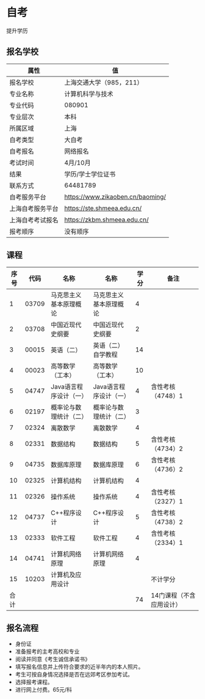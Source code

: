 # 自考

提升学历


## 报名学校

| 属性             | 值                               |
| ---------------- | -------------------------------- |
| 报名学校         | 上海交通大学（985，211）         |
| 专业名称         | 计算机科学与技术                 |
| 专业代码         | 080901                           |
| 专业层次         | 本科                             |
| 所属区域         | 上海                             |
| 自考类型         | 大自考                           |
| 自考报名         | 网络报名                         |
| 考试时间         | 4月/10月                         |
| 结果             | 学历/学士学位证书                |
| 联系方式         | 64481789                         |
| 自考服务平台     | https://www.zikaoben.cn/baoming/ |
| 上海自考服务平台 | https://ste.shmeea.edu.cn/       |
| 上海自考考试报名 | https://zkbm.shmeea.edu.cn/      |
| 报考顺序         | 没有顺序                         |

## 课程

| 序号 | 代码  | 名称                   | 名称                   | 学分 | 备注                     |
| ---- | ----- | ---------------------- | ---------------------- | ---- | ------------------------ |
| 1    | 03709 | 马克思主义基本原理概论 | 马克思主义基本原理概论 | 4    |                          |
| 2    | 03708 | 中国近现代史纲要       | 中国近现代史纲要       | 2    |                          |
| 3    | 00015 | 英语（二）             | 英语（二）自学教程     | 14   |                          |
| 4    | 00023 | 高等数学（工本）       | 高等数学（工本）       | 10   |                          |
| 5    | 04747 | Java语言程序设计（一） | Java语言程序设计（一） | 4    | 含性考核（4748）1        |
| 6    | 02197 | 概率论与数理统计（二） | 概率论与数理统计（二） | 3    |                          |
| 7    | 02324 | 离散数学               | 离散数学               | 4    |                          |
| 8    | 02331 | 数据结构               | 数据结构               | 5    | 含性考核（4734）2        |
| 9    | 04735 | 数据库原理             | 数据库原理             | 6    | 含性考核（4736）2        |
| 10   | 02325 | 计算机结构             | 计算机结构             | 4    |                          |
| 11   | 02326 | 操作系统               | 操作系统               | 4    | 含性考核（2327）1        |
| 12   | 04737 | C++程序设计            | C++程序设计            | 5    | 含性考核（4738）2        |
| 13   | 02333 | 软件工程               | 软件工程               | 4    | 含性考核（2334）1        |
| 14   | 04741 | 计算机网络原理         | 计算机网络原理         | 4    |                          |
| 15   | 10203 | 计算机及应用设计       |                        |      | 不计学分                 |
| 合计 |       |                        |                        | 74   | 14门课程（不含应用设计） |


## 报名流程

- 身份证
- 准备报考的主考高校和专业
- 阅读并同意《考生诚信承诺书》
- 填写报名信息并上传符合要求的近半年内的本人照片。
- 考生可按自身情况选择是否在远郊考区参加考试。
- 选择报考课程。
- 进行网上付费。65元/科



